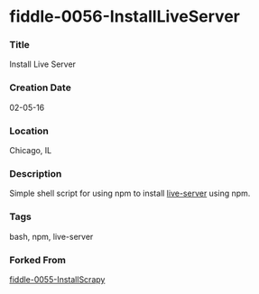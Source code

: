 fiddle-0056-InstallLiveServer
======

### Title

Install Live Server


### Creation Date

02-05-16


### Location

Chicago, IL


### Description

Simple shell script for using npm to install [live-server](https://www.npmjs.com/package/live-server) using npm.


### Tags

bash, npm, live-server


### Forked From

[fiddle-0055-InstallScrapy](../fiddle-0055-InstallScrapy)
